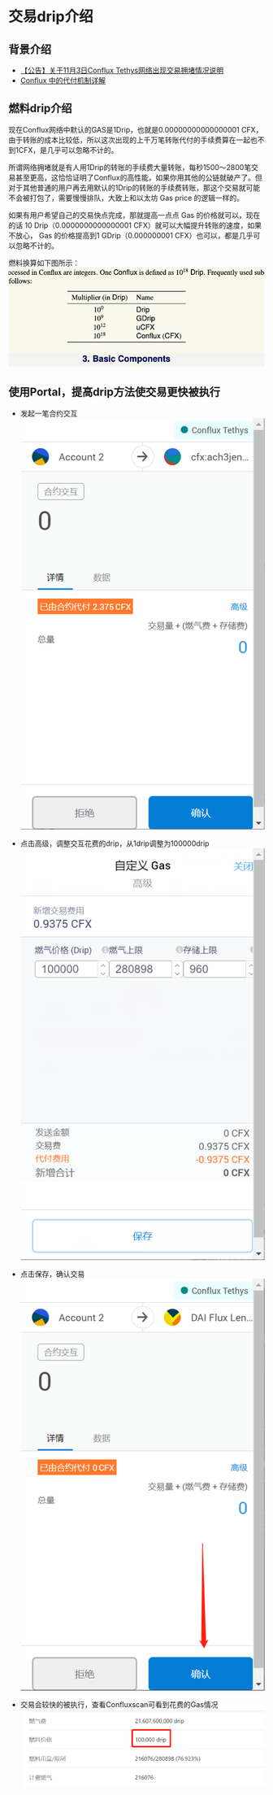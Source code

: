 # 交易drip介绍

## 背景介绍
- [【公告】关于11月3日Conflux Tethys网络出现交易拥堵情况说明](https://forum.conflux.fun/t/11-3-conflux-tethys/11775)
- [Conflux 中的代付机制详解](https://forum.conflux.fun/t/conflux/11949)

## 燃料drip介绍

现在Conflux网络中默认的GAS是1Drip，也就是0.00000000000000001 CFX，由于转账的成本比较低，所以这次出现的上千万笔转账代付的手续费算在一起也不到1CFX，是几乎可以忽略不计的。

所谓网络拥堵就是有人用1Drip的转账的手续费大量转账，每秒1500～2800笔交易甚至更高，这恰恰证明了Conflux的高性能，如果你用其他的公链就破产了。但对于其他普通的用户再去用默认的1Drip的转账的手续费转账，那这个交易就可能不会被打包了，需要慢慢排队，大致上和以太坊 Gas price 的逻辑一样的。

如果有用户希望自己的交易快点完成，那就提高一点点 Gas 的价格就可以，现在的话 10 Drip（0.0000000000000001 CFX）就可以大幅提升转账的速度，如果不放心， Gas 的价格提高到1 GDrip（0.000000001 CFX）也可以，都是几乎可以忽略不计的。

燃料换算如下图所示：
![exchange](./figure/833a67761cdfdd3a727d488d6074107544307cfa.jpeg)

## 使用Portal，提高drip方法使交易更快被执行

- 发起一笔合约交互
![interact](./figure/微信截图_20211121111728.png)

- 点击高级，调整交互花费的drip，从1drip调整为100000drip
![advance](./figure/微信截图_20211121112231.png)

- 点击保存，确认交易
![confirm](./figure/微信截图_20211121112017.png)

- 交易会较快的被执行，查看Confluxscan可看到花费的Gas情况
![dripinfo](./figure/微信截图_20211121112456.png)

